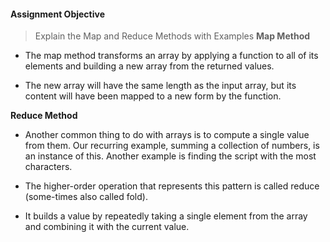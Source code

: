 #### Assignment Objective
>Explain the Map and Reduce Methods with Examples
**Map Method**

- The map method transforms an array by applying a function to all of its elements and building a new array from the returned values. 

- The new array will have the same length as the input array, but its content will have been mapped to a new form by the function.

**Reduce Method**

- Another common thing to do with arrays is to compute a single value from them. Our recurring example, summing a collection of numbers, is an instance of this. Another example is finding the script with the most characters.

- The higher-order operation that represents this pattern is called reduce (some-times also called fold).

- It builds a value by repeatedly taking a single element
from the array and combining it with the current value.


